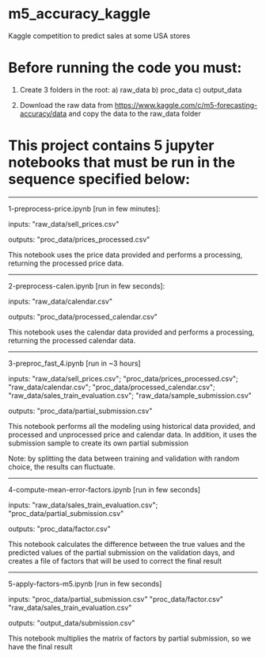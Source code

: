 # m5_accuracy_kaggle
Kaggle competition to predict sales at some USA stores


# Before running the code you must:

1) Create 3 folders in the root:
a) raw_data
b) proc_data
c) output_data

2) Download the raw data from https://www.kaggle.com/c/m5-forecasting-accuracy/data and copy the data to the raw_data folder



# This project contains 5 jupyter notebooks that must be run in the sequence specified below:

-------------------------------------------------- ------------

1-preprocess-price.ipynb [run in few minutes]:

inputs: "raw_data/sell_prices.csv"

outputs: "proc_data/prices_processed.csv"

This notebook uses the price data provided and performs a processing, returning the processed price data.

-------------------------------------------------- ------------

2-preprocess-calen.ipynb [run in few seconds]:

inputs: "raw_data/calendar.csv"

outputs: "proc_data/processed_calendar.csv"

This notebook uses the calendar data provided and performs a processing, returning the processed calendar data.

-------------------------------------------------- ------------

3-preproc_fast_4.ipynb [run in ~3 hours]

inputs:
"raw_data/sell_prices.csv";
"proc_data/prices_processed.csv";
"raw_data/calendar.csv";
"proc_data/processed_calendar.csv";
"raw_data/sales_train_evaluation.csv";
"raw_data/sample_submission.csv"

outputs: "proc_data/partial_submission.csv"

This notebook performs all the modeling using historical data provided, and processed and unprocessed price and calendar data. In addition, it uses the submission sample to create its own partial submission

Note: by splitting the data between training and validation with random choice, the results can fluctuate.

-------------------------------------------------- ------------

4-compute-mean-error-factors.ipynb [run in few seconds]

inputs:
"raw_data/sales_train_evaluation.csv";
"proc_data/partial_submission.csv"

outputs: "proc_data/factor.csv"

This notebook calculates the difference between the true values ​​and the predicted values ​​of the partial submission on the validation days, and creates a file of factors that will be used to correct the final result
-------------------------------------------------- ------------

5-apply-factors-m5.ipynb [run in few seconds]

inputs:
"proc_data/partial_submission.csv"
"proc_data/factor.csv"
"raw_data/sales_train_evaluation.csv"

outputs: "output_data/submission.csv"

This notebook multiplies the matrix of factors by partial submission, so we have the final result
